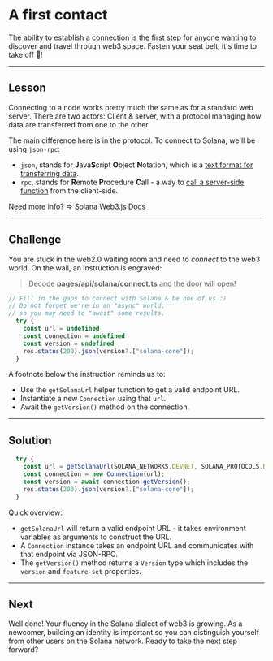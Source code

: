 # A first contact

The ability to establish a connection is the first step for anyone wanting to discover and travel through web3 space. Fasten your seat belt, it's time to take off 🚀!

------------------------

## Lesson

Connecting to a node works pretty much the same as for a standard web server. There are two actors: Client & server, with a protocol managing how data are transferred from one to the other.

The main difference here is in the protocol. To connect to Solana, we'll be using `json-rpc`: 
* `json`, stands for **J**ava**S**cript **O**bject **N**otation, which is a [text format for transferring data](https://www.w3schools.com/js/js_json_intro.asp).
* `rpc`, stands for **R**emote **P**rocedure **C**all - a way to [call a server-side function](https://en.wikipedia.org/wiki/Remote_procedure_call) from the client-side.


Need more info? => [Solana Web3.js Docs](https://solana-labs.github.io/solana-web3.js/)

------------------------

## Challenge

You are stuck in the web2.0 waiting room and need to *connect* to the web3 world. On the wall, an instruction is engraved:   
> Decode **pages/api/solana/connect.ts** and the door will open!

```typescript
// Fill in the gaps to connect with Solana & be one of us :)
// Do not forget we're in an "async" world,
// so you may need to "await" some results.
  try {
    const url = undefined
    const connection = undefined
    const version = undefined
    res.status(200).json(version?.["solana-core"]);
  } 
```

A footnote below the instruction reminds us to: 
* Use the `getSolanaUrl` helper function to get a valid endpoint URL.
* Instantiate a new `Connection` using that `url`.
* Await the `getVersion()` method on the connection.

------------------------

## Solution

```typescript
  try {
    const url = getSolanaUrl(SOLANA_NETWORKS.DEVNET, SOLANA_PROTOCOLS.RPC);
    const connection = new Connection(url);
    const version = await connection.getVersion();
    res.status(200).json(version?.["solana-core"]);
  } 
```

Quick overview:
* `getSolanaUrl` will return a valid endpoint URL - it takes environment variables as arguments to construct the URL.
* A `Connection` instance takes an endpoint URL and communicates with that endpoint via JSON-RPC.
* The `getVersion()` method returns a `Version` type which includes the `version` and `feature-set` properties.
------------------------

## Next

Well done! Your fluency in the Solana dialect of web3 is growing. As a newcomer, building an identity is important so you can distinguish yourself from other users on the Solana network. Ready to take the next step forward?
